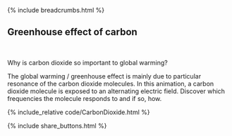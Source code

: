 {% include breadcrumbs.html %}

## Greenhouse effect of carbon
<div class="header_line"><br/></div>

Why is carbon dioxide so important to global warming?

The global warming / greenhouse effect is mainly due to particular resonance of the carbon dioxide molecules. 
In this animation, a carbon dioxide molecule is exposed to an alternating electric field. 
Discover which frequencies the molecule responds to and if so, how.

{% include_relative code/CarbonDioxide.html %}

<p style="clear: both;"></p>

{% include share_buttons.html %}



